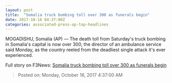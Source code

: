 ```yaml
---
layout: post
title:  "Somalia truck bombing toll over 300 as funerals begin"
date: 2017-10-16 04:37:00Z
categories: associated-press-ap-top-headlines
---
```


MOGADISHU, Somalia (AP) — The death toll from Saturday's truck bombing in Somalia's capital is now over 300, the director of an ambulance service said Monday, as the country reeled from the deadliest single attack it's ever experienced.


Full story on F3News: [Somalia truck bombing toll over 300 as funerals begin](http://www.f3nws.com/n/2ajzrC)

> Posted on: Monday, October 16, 2017 4:37:00 AM
